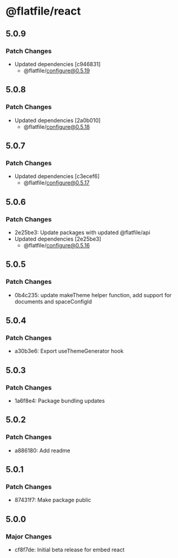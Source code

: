 # @flatfile/react

## 5.0.9

### Patch Changes

- Updated dependencies [c946831]
  - @flatfile/configure@0.5.19

## 5.0.8

### Patch Changes

- Updated dependencies [2a0b010]
  - @flatfile/configure@0.5.18

## 5.0.7

### Patch Changes

- Updated dependencies [c3ecef6]
  - @flatfile/configure@0.5.17

## 5.0.6

### Patch Changes

- 2e25be3: Update packages with updated @flatfile/api
- Updated dependencies [2e25be3]
  - @flatfile/configure@0.5.16

## 5.0.5

### Patch Changes

- 0b4c235: update makeTheme helper function, add support for documents and spaceConfigId

## 5.0.4

### Patch Changes

- a30b3e6: Export useThemeGenerator hook

## 5.0.3

### Patch Changes

- 1a6f8e4: Package bundling updates

## 5.0.2

### Patch Changes

- a886180: Add readme

## 5.0.1

### Patch Changes

- 87431f7: Make package public

## 5.0.0

### Major Changes

- cf8f7de: Initial beta release for embed react
